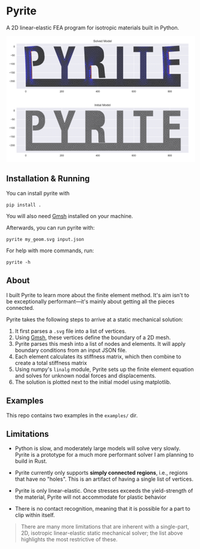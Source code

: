 # Pyrite

A 2D linear-elastic FEA program for isotropic materials built in Python.

![A screenshot of the Pyrite output](screenshot.png)

## Installation & Running

You can install pyrite with

```
pip install .
```

You will also need [Gmsh](https://gmsh.info/#Download) installed on your machine.

Afterwards, you can run pyrite with:

```
pyrite my_geom.svg input.json
```

For help with more commands, run:

```
pyrite -h
```

## About

I built Pyrite to learn more about the finite element method. It's aim isn't to be exceptionally performant—it's mainly about getting all the pieces connected.

Pyrite takes the following steps to arrive at a static mechanical solution:

1. It first parses a `.svg` file into a list of vertices.
2. Using [Gmsh](https://gmsh.info/), these vertices define the boundary of a 2D mesh.
3. Pyrite parses this mesh into a list of nodes and elements. It will apply boundary conditions from an input JSON file.
4. Each element calculates its stiffness matrix, which then combine to create a total stiffness matrix
5. Using numpy's `linalg` module, Pyrite sets up the finite element equation and solves for unknown nodal forces and displacements.
6. The solution is plotted next to the initial model using matplotlib.

## Examples

This repo contains two examples in the `examples/` dir. 

## Limitations

- Python is slow, and moderately large models will solve very slowly. Pyrite is a prototype for a much more performant solver I am planning to build in Rust.

- Pyrite currently only supports **simply connected regions**, i.e., regions that have no "holes". This is an artifact of having a single list of vertices.

- Pyrite is only linear-elastic. Once stresses exceeds the yield-strength of the material, Pyrite will not accommodate for plastic behavior

- There is no contact recognition, meaning that it is possible for a part to clip within itself.

> There are many more limitations that are inherent with a single-part, 2D, isotropic linear-elastic static mechanical solver; the list above highlights the most restrictive of these.
